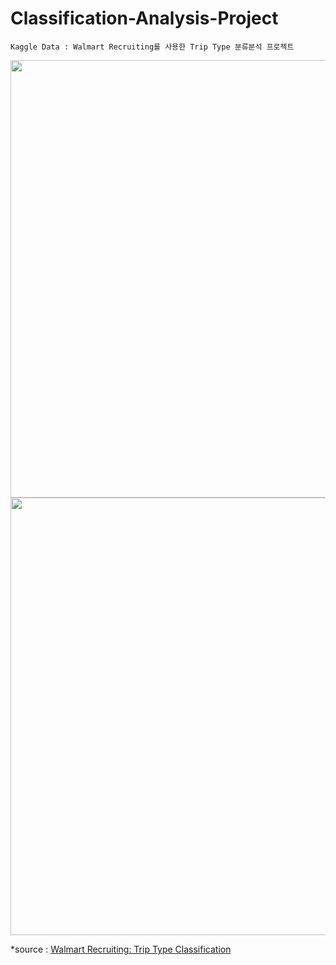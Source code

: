# Classification-Analysis-Project
```Kaggle Data : Walmart Recruiting를 사용한 Trip Type 분류분석 프로젝트```
</br>

<img src="readme_img/title.png" width="700" align="center">
<img src="readme_img/description.png" width="700" align="center">
</br>

\*source : [Walmart Recruiting: Trip Type Classification](https://www.kaggle.com/c/walmart-recruiting-trip-type-classification)